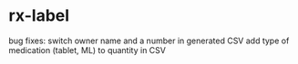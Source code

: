 # rx-label

bug fixes:
switch owner name and a number in generated CSV
add type of medication (tablet, ML) to quantity in CSV
